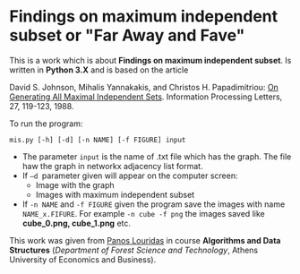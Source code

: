 # Findings on maximum independent subset or "Far Away and Fave"

This is a work which is about **Findings on maximum independent subset**. Is written in **Python 3.X** and is based on the article 

David S. Johnson, Mihalis Yannakakis, and Christos H. Papadimitriou: [On Generating All Maximal Independent Sets](https://github.com/dmst-algorithms-course/assignment-2016-bonus/blob/master/generating_all_maximal_independent_datasets.pdf). Information Processing Letters, 27, 119-123, 1988.

To run the program:

`mis.py [-h] [-d] [-n NAME] [-f FIGURE] input`

* The parameter `input` is the name of .txt file which has the graph. The file haw the graph in networkx adjacency list format.
* If `–d `parameter given will appear on the computer screen:
  * Image with the graph
  * Images with maximum independent subset
* If `-n ΝΑΜΕ` and `-f FIGURE` given the program save the images with name `NAME_x.FIFURE`. For example `-n cube -f png` the images saved like **cube_0.png, cube_1.png** etc.

This work was given from [Panos Louridas](https://github.com/louridas) in course **Algorithms and Data Structures** (*Department of Forest Science and Technology*, Athens University of Economics and Business).
